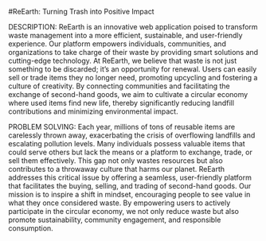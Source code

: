 #ReEarth: Turning Trash into Positive Impact

DESCRIPTION:
ReEarth is an innovative web application poised to transform waste management into a more efficient, sustainable, and user-friendly experience. Our platform empowers individuals, communities, and organizations to take charge of their waste by providing smart solutions and cutting-edge technology. At ReEarth, we believe that waste is not just something to be discarded; it’s an opportunity for renewal. Users can easily sell or trade items they no longer need, promoting upcycling and fostering a culture of creativity. By connecting communities and facilitating the exchange of second-hand goods, we aim to cultivate a circular economy where used items find new life, thereby significantly reducing landfill contributions and minimizing environmental impact.

PROBLEM SOLVING:
Each year, millions of tons of reusable items are carelessly thrown away, exacerbating the crisis of overflowing landfills and escalating pollution levels. Many individuals possess valuable items that could serve others but lack the means or a platform to exchange, trade, or sell them effectively. This gap not only wastes resources but also contributes to a throwaway culture that harms our planet. ReEarth addresses this critical issue by offering a seamless, user-friendly platform that facilitates the buying, selling, and trading of second-hand goods. Our mission is to inspire a shift in mindset, encouraging people to see value in what they once considered waste. By empowering users to actively participate in the circular economy, we not only reduce waste but also promote sustainability, community engagement, and responsible consumption. 




